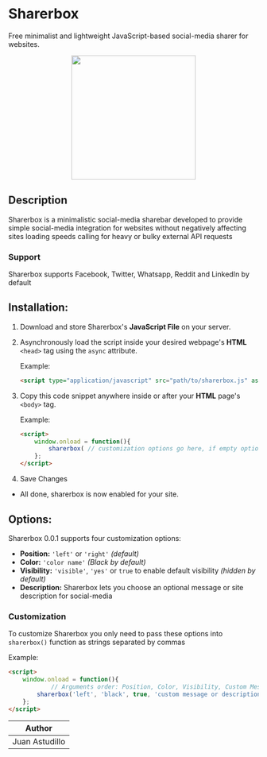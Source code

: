 # Sharerbox

Free minimalist and lightweight JavaScript-based social-media sharer for websites.

<p align="center"><img height="250" src="https://pbs.twimg.com/media/EZ5srCAWoAUOwnR.jpg"></p>

## Description

Sharerbox is a minimalistic social-media sharebar developed to provide simple social-media integration for websites without negatively affecting sites loading speeds calling for heavy or bulky external API requests

### Support

Sharerbox supports Facebook, Twitter, Whatsapp, Reddit and LinkedIn by default

## Installation:

1. Download and store Sharerbox's **JavaScript File** on your server.
2. Asynchronously load the script inside your desired webpage's **HTML** `<head>` tag using the `async` attribute.

	Example:
	```html
	<script type="application/javascript" src="path/to/sharerbox.js" async></script>
	```

3. Copy this code snippet anywhere inside or after your **HTML** page's ```<body>``` tag.

	Example:
	```html
	<script>
		window.onload = function(){
			sharerbox( // customization options go here, if empty options are set to default);
		};
	</script>
	```
4. Save Changes
* All done, sharerbox is now enabled for your site.

## Options:

Sharerbox 0.0.1 supports four customization options:

* **Position:** `'left'` or `'right'` _(default)_
* **Color:** `'color name'` _(Black by default)_
* **Visibility:** `'visible'`, `'yes'` or `true` to enable default visibility _(hidden by default)_
* **Description:** Sharerbox lets you choose an optional message or site description for social-media

### Customization

To customize Sharerbox you only need to pass these options into `sharerbox()` function as strings separated by commas

Example:
```html
<script>
	window.onload = function(){
			// Arguments order: Position, Color, Visibility, Custom Message
		sharerbox('left', 'black', true, 'custom message or description goes here (optional)');
	};
</script>
```


|Author        |
|--------------|
|Juan Astudillo|
